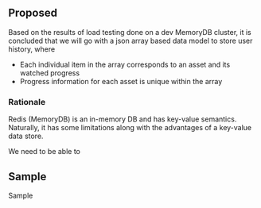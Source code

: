 ## Proposed
Based on the results of load testing done on a dev MemoryDB cluster, it is concluded that we will go with a json array based data model to store user history, where
- Each individual item in the array corresponds to an asset and its watched progress
- Progress information for each asset is unique within the array

### Rationale
Redis (MemoryDB) is an in-memory DB and has key-value semantics. Naturally, it has some limitations along with the advantages of a key-value data store.

We need to be able to 


## Sample
Sample

